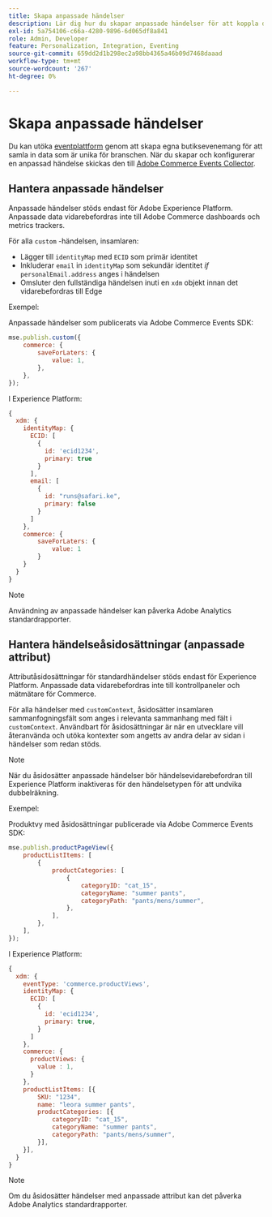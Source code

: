 ```yaml
---
title: Skapa anpassade händelser
description: Lär dig hur du skapar anpassade händelser för att koppla dina Adobe Commerce-data till andra Adobe DX-produkter.
exl-id: 5a754106-c66a-4280-9896-6d065df8a841
role: Admin, Developer
feature: Personalization, Integration, Eventing
source-git-commit: 659dd2d1b298ec2a98bb4365a46b09d7468daaad
workflow-type: tm+mt
source-wordcount: '267'
ht-degree: 0%

---
```


# Skapa anpassade händelser

Du kan utöka [eventplattform](events.md) genom att skapa egna butiksevenemang för att samla in data som är unika för branschen. När du skapar och konfigurerar en anpassad händelse skickas den till [Adobe Commerce Events Collector](https://github.com/adobe/commerce-events/tree/main/packages/commerce-events-collectors).

## Hantera anpassade händelser

Anpassade händelser stöds endast för Adobe Experience Platform. Anpassade data vidarebefordras inte till Adobe Commerce dashboards och metrics trackers.

För alla `custom` -händelsen, insamlaren:

- Lägger till `identityMap` med `ECID` som primär identitet
- Inkluderar `email` in `identityMap` som sekundär identitet _if_ `personalEmail.address` anges i händelsen
- Omsluter den fullständiga händelsen inuti en `xdm` objekt innan det vidarebefordras till Edge

Exempel:

Anpassade händelser som publicerats via Adobe Commerce Events SDK:

```javascript
mse.publish.custom({
    commerce: {
        saveForLaters: {
            value: 1,
        },
    },
});
```

I Experience Platform:

```javascript
{
  xdm: {
    identityMap: {
      ECID: [
        {
          id: 'ecid1234',
          primary: true
        }
      ],
      email: [
        {
          id: "runs@safari.ke",
          primary: false
        }
      ]
    },
    commerce: {
        saveForLaters: {
            value: 1
        }
    }
  }
}
```

>[!NOTE]
>
> Användning av anpassade händelser kan påverka Adobe Analytics standardrapporter.

## Hantera händelseåsidosättningar (anpassade attribut)

Attributåsidosättningar för standardhändelser stöds endast för Experience Platform. Anpassade data vidarebefordras inte till kontrollpaneler och mätmätare för Commerce.

För alla händelser med `customContext`, åsidosätter insamlaren sammanfogningsfält som anges i relevanta sammanhang med fält i `customContext`. Användbart för åsidosättningar är när en utvecklare vill återanvända och utöka kontexter som angetts av andra delar av sidan i händelser som redan stöds.

>[!NOTE]
>
>När du åsidosätter anpassade händelser bör händelsevidarebefordran till Experience Platform inaktiveras för den händelsetypen för att undvika dubbelräkning.

Exempel:

Produktvy med åsidosättningar publicerade via Adobe Commerce Events SDK:

```javascript
mse.publish.productPageView({
    productListItems: [
        {
            productCategories: [
                {
                    categoryID: "cat_15",
                    categoryName: "summer pants",
                    categoryPath: "pants/mens/summer",
                },
            ],
        },
    ],
});
```

I Experience Platform:

```javascript
{
  xdm: {
    eventType: 'commerce.productViews',
    identityMap: {
      ECID: [
        {
          id: 'ecid1234',
          primary: true,
        }
      ]
    },
    commerce: {
      productViews: {
        value : 1,
      }
    },
    productListItems: [{
        SKU: "1234",
        name: "leora summer pants",
        productCategories: [{
            categoryID: "cat_15",
            categoryName: "summer pants",
            categoryPath: "pants/mens/summer",
        }],
    }],
  }
}
```

>[!NOTE]
>
> Om du åsidosätter händelser med anpassade attribut kan det påverka Adobe Analytics standardrapporter.
